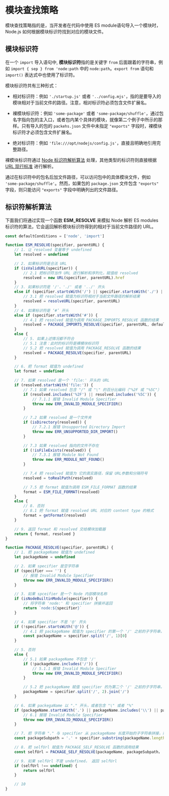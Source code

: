 # 模块查找策略

模块查找策略指的是，当开发者在代码中使用 ES module语句导入一个模块时，Node.js 如何根据模块标识符找到对应的模块文件。

## 模块标识符

在一个 ```import``` 导入语句中, **模块标识符**指的是关键字 ```from``` 后面跟着的字符串，例如 ```import { sep } from 'node:path``` 中的 ```node:path```。```export from``` 语句和 ```import()``` 表达式中也使用了标识符。

模块标识符共有三种形式：

* 相对标识符：例如 ```'./startup.js'``` 或者 ```'../config.mjs'```，指的是要导入的模块相对于当前文件的路径。注意，相对标识符必须包含文件扩展名。

* 裸模块标识符：例如 ```'some-package'``` 或者 ```'some-package/shuffle'```，通过包名字指向包的主入口，或者包内某个具体的模块，就像第二个例子中所示的那样。只有导入的包的 ```packehs.json``` 文件中未指定 ```"exports"``` 字段时，裸模块标识符才必须包含文件扩展名。

* 绝对标识符：例如 ```'file:///opt/nodejs/config.js'```，直接且明确地引用完整路径。

裸模块标识符通过 [Node 标识符解析算法](#标识符解析算法) 处理，其他类型的标识符则直接根据 [URL 现行标准](https://url.spec.whatwg.org/) 进行解析。

通过在标识符中的包名后加文件路径，可以访问包中的具体模块文件，例如 ```'some-package/shuffle'```。然而，如果包的 ```package.json``` 文件包含 ```"exports"``` 字段，则只能访问 ```"exports"``` 字段中明确列出的文件路径。

## 标识符解析算法

下面我们将通过实现一个函数 **ESM_RESOLVE** 来模拟 Node 解析 ES modules 标识符的算法，它会返回解析模块标识符得到的相对于当前文件路径的 URL。

```js
const defaultConditions = ['node', 'import']

function ESM_RESOLVE(specifier, parentURL) {
    // 1. 让 resolved 变量等于 undefined
    let resolved = undefined

    // 2. 如果标识符是合法 URL
    if (isValidURL(specifier)) {
        // 2.1 把标识符当作 URL 进行解析和序列化，赋值给 resolved
        resolved = new URL(specifier, parentURL).href
    }
    // 3. 如果标识符是 '/'、'./' 或者 '../' 开头
    else if (specifier.startsWith('/') || specifier.startsWith('./') || specifier.startsWith('../')) {
        // 3.1 把 resolved 赋值为标识符相对于当前文件路径的解析结果
        resolved = resolveURL(specifier, parentURL)
    }
    // 4. 如果标识符是 ‘#’ 开头
    else if (specifier.startsWith('#')) {
        // 4.1 把 resolved 赋值为调用 PACKAGE_IMPORTS_RESOLVE 函数的结果
        resolved = PACKAGE_IMPORTS_RESOLVE(specifier, parentURL, defaultConditions)
    }
    else {
        // 5. 如果上述情况都不符合
        // 5.1 注意：此时的标识符是裸模块标识符
        // 5.2 把 resolved 赋值为调用 PACKAGE_RESOLVE 函数的结果
        resolved = PACKAGE_RESOLVE(specifier, parentURL)
    }

    // 6. 把 format 赋值为 undefined
    let format = undefined

    // 7. 如果 resolved 是一个 'file:' 开头的 URL
    if (resolved.startsWith('file:')) {
        // 7.1 如果 resolved 包含 "/" 或 "\" 的百分比编码（"%2F 或 "%5C"）
        if (resolved.includes('%2F') || resolved.includes('%5C')) {
            // 7.1.1 报错 Invalid Module Specifier
            throw new ERR_INVALID_MODULE_SPECIFIER()
        }

        // 7.2 如果 resolved 是一个文件夹
        if (isDirectory(resolved)) {
            // 7.2.1 报错 Unsupported Directory Import
            throw new ERR_UNSUPPORTED_DIR_IMPORT()
        }

        // 7.3 如果 resolved 指向的文件不存在
        if (!isFileExists(resolved)) {
            // 7.3.1 报错 Module Not Found
            throw new ERR_MODULE_NOT_FOUND()
        }

        // 7.4 把 resolved 赋值为 它的真实路径，保留 URL参数和分隔符号
        resolved = toRealPath(resolved)

        // 7.5 把 format 赋值为调用 ESM_FILE_FORMAT 函数的结果
        format = ESM_FILE_FORMAT(resolved)
    }
    else {
        // 8. 否则
        // 8.1 把 format 赋值 resolved URL 对应的 content type 的格式
        format = getFormat(resolved)
    }

    // 9. 返回 format 和 resolved 交给模块加载器
    return { format, resolved }
}

function PACKAGE_RESOLVE(specifier, parentURL) {
    // 1. 把 packageName 赋值为 undefined
    let packageName = undefined

    // 2. 如果 specifier 是空字符串
    if (specifier === '') {
        // 报错 Invalid Module Specifier
        throw new ERR_INVALID_MODULE_SPECIFIER()
    }

    // 3. 如果 spceifier 是一个 Node 内部模块名称
    if (isNodeBuiltinModule(specifier)) {
        // 将字符串 'node:' 和 specifier 拼接并返回
        return `node:${specifier}`
    }

    // 4. 如果 specifier 不是 '@' 开头
    if (!specifier.startsWith('@')) {
        // 4.1 把 packageName 赋值为 specifier 的第一个 '/' 之前的子字符串，没有就是它自己
        const packageName = specifier.split('/', 1)[0]
    }

    // 5. 否则
    else {
        // 5.1 如果 packageName 不包含 '/'
        if (!packageName.includes('/')) {
            // 5.1.1 报错 Invalid Module Specifier
            throw new ERR_INVALID_MODULE_SPECIFIER()
        }

        // 5.2 把 packageName 赋值 specifier 的为第二个 '/' 之前的子字符串，没有就是它自己
        packageName = specifier.split('/', 2).join('/')
    }

    // 6. 如果 packegaName 以 "." 开头，或者包含 "\" 或者 "%"
    if (packageName.startsWith('.') || packageName.includes('\\') || packageName.includes('%')) {
        // 6.1 报错 Invalid Module Specifier
        throw new ERR_INVALID_MODULE_SPECIFIER()
    }

    // 7. 把 字符串 "." 与 specifier 从 packageName 长度开始的子字符串拼接，赋值给 packegeSubpath  
    const packageSubpath = '.' + specifier.substring(packageName.length)

    // 8. 把 selfUrl 赋值为 PACKAGE_SELF_RESOLVE 函数的调用结果
    const selfUrl = PACKAGE_SELF_RESOLVE(packageName, packageSubpath， parentURL)

    // 9. 如果 selfUrl 不是 undefined， 返回 selfUrl
    if (selfUrl !== undefined) {
        return selfUrl
    }

    // 10
}
```